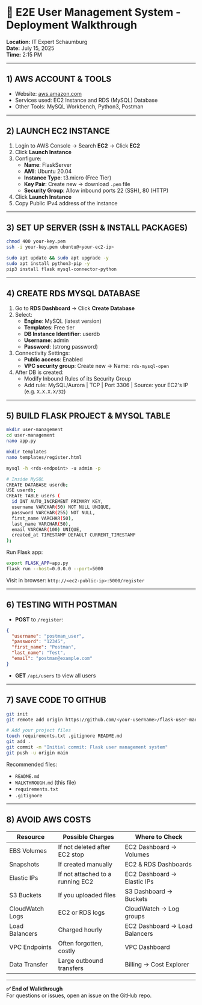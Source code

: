 
# 🚀 E2E User Management System - Deployment Walkthrough

**Location:** IT Expert Schaumburg  
**Date:** July 15, 2025  
**Time:** 2:15 PM  

---

## 1) AWS ACCOUNT & TOOLS

- Website: [aws.amazon.com](https://aws.amazon.com)
- Services used: EC2 Instance and RDS (MySQL) Database
- Other Tools: MySQL Workbench, Python3, Postman

---

## 2) LAUNCH EC2 INSTANCE

1. Login to AWS Console → Search **EC2** → Click **EC2**
2. Click **Launch Instance**
3. Configure:
   - **Name**: FlaskServer
   - **AMI**: Ubuntu 20.04
   - **Instance Type**: t3.micro (Free Tier)
   - **Key Pair**: Create new → download `.pem` file
   - **Security Group**: Allow inbound ports 22 (SSH), 80 (HTTP)
4. Click **Launch Instance**
5. Copy Public IPv4 address of the instance

---

## 3) SET UP SERVER (SSH & INSTALL PACKAGES)

```bash
chmod 400 your-key.pem
ssh -i your-key.pem ubuntu@<your-ec2-ip>

sudo apt update && sudo apt upgrade -y
sudo apt install python3-pip -y
pip3 install flask mysql-connector-python
```

---

## 4) CREATE RDS MYSQL DATABASE

1. Go to **RDS Dashboard** → Click **Create Database**
2. Select:
   - **Engine**: MySQL (latest version)
   - **Templates**: Free tier
   - **DB Instance Identifier**: userdb
   - **Username**: admin
   - **Password**: (strong password)
3. Connectivity Settings:
   - **Public access**: Enabled
   - **VPC security group**: Create new → Name: `rds-mysql-open`
4. After DB is created:
   - Modify Inbound Rules of its Security Group
   - Add rule: MySQL/Aurora | TCP | Port 3306 | Source: your EC2's IP (e.g. `X.X.X.X/32`)

---

## 5) BUILD FLASK PROJECT & MYSQL TABLE

```bash
mkdir user-management
cd user-management
nano app.py

mkdir templates
nano templates/register.html

mysql -h <rds-endpoint> -u admin -p

# Inside MySQL
CREATE DATABASE userdb;
USE userdb;
CREATE TABLE users (
  id INT AUTO_INCREMENT PRIMARY KEY,
  username VARCHAR(50) NOT NULL UNIQUE,
  password VARCHAR(255) NOT NULL,
  first_name VARCHAR(50),
  last_name VARCHAR(50),
  email VARCHAR(100) UNIQUE,
  created_at TIMESTAMP DEFAULT CURRENT_TIMESTAMP
);
```

Run Flask app:
```bash
export FLASK_APP=app.py
flask run --host=0.0.0.0 --port=5000
```
Visit in browser: `http://<ec2-public-ip>:5000/register`

---

## 6) TESTING WITH POSTMAN

- **POST** to `/register`:
```json
{
  "username": "postman_user",
  "password": "12345",
  "first_name": "Postman",
  "last_name": "Test",
  "email": "postman@example.com"
}
```

- **GET** `/api/users` to view all users

---

## 7) SAVE CODE TO GITHUB

```bash
git init
git remote add origin https://github.com/<your-username>/flask-user-management.git

# Add your project files
touch requirements.txt .gitignore README.md
git add .
git commit -m "Initial commit: Flask user management system"
git push -u origin main
```

Recommended files:
- `README.md`
- `WALKTHROUGH.md` (this file)
- `requirements.txt`
- `.gitignore`

---

## 8) AVOID AWS COSTS

| Resource         | Possible Charges                  | Where to Check                   |
|------------------|----------------------------------|----------------------------------|
| EBS Volumes      | If not deleted after EC2 stop    | EC2 Dashboard → Volumes          |
| Snapshots        | If created manually               | EC2 & RDS Dashboards             |
| Elastic IPs      | If not attached to a running EC2 | EC2 Dashboard → Elastic IPs      |
| S3 Buckets       | If you uploaded files             | S3 Dashboard → Buckets           |
| CloudWatch Logs  | EC2 or RDS logs                   | CloudWatch → Log groups          |
| Load Balancers   | Charged hourly                    | EC2 Dashboard → Load Balancers   |
| VPC Endpoints    | Often forgotten, costly           | VPC Dashboard                    |
| Data Transfer    | Large outbound transfers          | Billing → Cost Explorer          |

---

**✅ End of Walkthrough**  
For questions or issues, open an issue on the GitHub repo.
